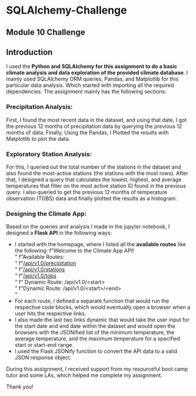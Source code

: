# SQLAlchemy-Challenge
## Module 10 Challenge
## Introduction

I used the **Python and SQLAlchemy for this assignment to do a basic climate analysis and data exploration of the provided climate database**. I mainly used SQLAlchemy ORM queries, Pandas, and Matplotlib for this particular data analysis. Which started with importing all the required dependencies. The assignment mainly has the following sections:
 ###  Precipitation Analysis:
 First, I found the most recent data in the dataset, and using that date, I got the previous 12 months of precipitation data by querying the previous 12 months of data. Finally, Using the Pandas, I Plotted the results with Matplotlib to plot the data.
  
 ### Exploratory Station Analysis:
   For this, I queried out the total number of the stations in the dataset and also found the most-active stations (the stations with the most rows). After that, I designed a query that calculates the lowest, highest, and average temperatures that filter on the most active station ID found in the previous query.
   I also queried to get the previous 12 months of temperature observation (TOBS) data and finally plotted the results as a histogram.
###  Designing the Climate App:
Based on the queries and analysis I made in the jupyter notebook, I designed a **Flask API** in the following ways:
- I started with the homepage, where I listed all the **available routes** like the following:
        f"Welcome to the Climate App API!<br/>"
        f"Available Routes:<br/>"
        f"<a href='/api/v1.0/precipitation'>/api/v1.0/precipitation</a><br/>"
        f"<a href='/api/v1.0/stations'>/api/v1.0/stations</a><br/>"
        f"<a href='/api/v1.0/tobs'>/api/v1.0/tobs</a><br/>"
        f" Dynamic Route: /api/v1.0/&lt;start&gt;<br/>"
        f"Dynamic Route: /api/v1.0/&lt;start&gt;/&lt;end&gt;<br/>"
- For each route, I defined a separate function that would run the respective code blocks, which would eventually open a browser when a user hits the respective links. 
- I also made the last two links dynamic that would take the user input for the start date and end date within the dataset and would open the browsers with the JSONified list of the minimum temperature, the average temperature, and the maximum temperature for a specified start or start-end range.
- I used the Flask JSONify function to convert the API data to a valid JSON response object.

During this assignment, I received support from my resourceful boot camp tutor and some LAs, which helped me complete my assignment.

Thank you!
